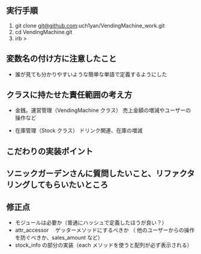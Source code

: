 ## 実行手順

1. git clone git@github.com:uch1yan/VendingMachine_work.git
2. cd VendingMachine.git
3. irb >

## 変数名の付け方に注意したこと

- 誰が見ても分かりやすいような簡単な単語で定義するようにした

## クラスに持たせた責任範囲の考え方

- 金銭。運営管理（VendingMachine クラス）
  売上金額の増減やユーザーの操作など

- 在庫管理（Stock クラス）
  ドリンク関連、在庫の増減

## こだわりの実装ポイント

## ソニックガーデンさんに質問したいこと、リファクタリングしてもらいたいところ

## 修正点

- モジュールは必要か（普通にハッシュで定義したほうが良い？）
- attr_accessor 　ゲッターメソッドにするべきか
  （ 他のユーザーからの操作を防ぐべきか、sales_amount など）
- stock_info の部分の実装（each メソッドを使うと配列が必ず表示される）
